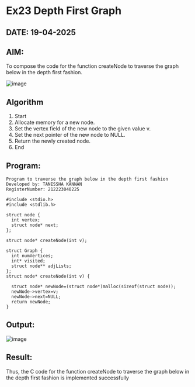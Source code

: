 # Ex23 Depth First Graph
## DATE: 19-04-2025
## AIM:
To compose the code for the function createNode to traverse the graph below in the depth first fashion.

![image](https://github.com/user-attachments/assets/63552824-d0a3-49c6-a473-6db27d1f03e4)

## Algorithm
1. Start
2. Allocate memory for a new node.
3. Set the vertex field of the new node to the given value v.
4. Set the next pointer of the new node to NULL.
5. Return the newly created node.
6. End  

## Program:
```
Program to traverse the graph below in the depth first fashion
Developed by: TANESSHA KANNAN
RegisterNumber: 212223040225

#include <stdio.h>
#include <stdlib.h>

struct node {
  int vertex;
  struct node* next;
};

struct node* createNode(int v);

struct Graph {
  int numVertices;
  int* visited;
  struct node** adjLists;
};
struct node* createNode(int v) {
 
  struct node* newNode=(struct node*)malloc(sizeof(struct node));
  newNode->vertex=v;
  newNode->next=NULL;
  return newNode;
}
```

## Output:
![image](https://github.com/user-attachments/assets/b26057a7-fd6c-4388-be75-08e3231fc15c)

## Result:
Thus, the C code for the function createNode to traverse the graph below in the depth first fashion is implemented successfully
